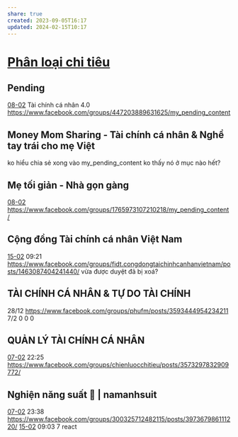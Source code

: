 ```yaml
---
share: true
created: 2023-09-05T16:17
updated: 2024-02-15T10:17
---
```


# [Phân loại chi tiêu](../../../../Tr%E1%BA%A5n%20K%E1%BB%B3/4%20Th%C3%A0nh%20ph%E1%BA%A9m/Truy%E1%BB%81n%20th%C3%B4ng/Ph%C3%A2n%20lo%E1%BA%A1i%20chi%20ti%C3%AAu.md)
## Pending
[08-02](08-02.md) Tài chính cá nhân 4.0 https://www.facebook.com/groups/447203889631625/my_pending_content

## Money Mom Sharing - Tài chính cá nhân & Nghề tay trái cho mẹ Việt
ko hiểu chia sẻ xong vào my_pending_content ko thấy nó ở mục nào hết?

## Mẹ tối giản - Nhà gọn gàng
[08-02](08-02.md) https://www.facebook.com/groups/1765973107210218/my_pending_content/

## Cộng đồng Tài chính cá nhân Việt Nam 
[15-02](15-02.md) 09:21 https://www.facebook.com/groups/fidt.congdongtaichinhcanhanvietnam/posts/1463087404241440/
vừa được duyệt đã bị xoá?

## TÀI CHÍNH CÁ NHÂN & TỰ DO TÀI CHÍNH
28/12 https://www.facebook.com/groups/phufm/posts/3593444954234211
7/2 0 0 0 
## QUẢN LÝ TÀI CHÍNH CÁ NHÂN 
[07-02](07-02.md) 22:25 https://www.facebook.com/groups/chienluocchitieu/posts/3573297832909772/
## Nghiện năng suất 🧠 | namanhsuit
[07-02](07-02.md) 23:38 https://www.facebook.com/groups/300325712482115/posts/397367986111220/
[15-02](15-02.md) 09:03 7 react
